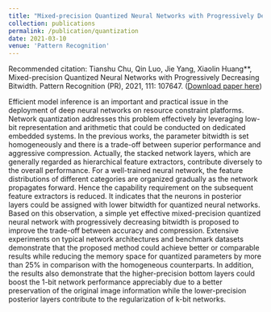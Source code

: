 ```yaml
---
title: "Mixed-precision Quantized Neural Networks with Progressively Decreasing Bitwidth."
collection: publications
permalink: /publication/quantization
date: 2021-03-10
venue: 'Pattern Recognition'
---
```


Recommended citation: Tianshu Chu, Qin Luo, Jie Yang, Xiaolin Huang**, Mixed-precision Quantized Neural Networks with Progressively Decreasing Bitwidth. Pattern Recognition (PR), 2021, 111: 107647. ([Download paper here](https://www.sciencedirect.com/science/article/pii/S0031320320304507)) 

Efficient model inference is an important and practical issue in the deployment of deep neural networks on resource constraint platforms. Network quantization addresses this problem effectively by leveraging low-bit representation and arithmetic that could be conducted on dedicated embedded systems. In the previous works, the parameter bitwidth is set homogeneously and there is a trade-off between superior performance and aggressive compression. Actually, the stacked network layers, which are generally regarded as hierarchical feature extractors, contribute diversely to the overall performance. For a well-trained neural network, the feature distributions of different categories are organized gradually as the network propagates forward. Hence the capability requirement on the subsequent feature extractors is reduced. It indicates that the neurons in posterior layers could be assigned with lower bitwidth for quantized neural networks. Based on this observation, a simple yet effective mixed-precision quantized neural network with progressively decreasing bitwidth is proposed to improve the trade-off between accuracy and compression. Extensive experiments on typical network architectures and benchmark datasets demonstrate that the proposed method could achieve better or comparable results while reducing the memory space for quantized parameters by more than 25% in comparison with the homogeneous counterparts. In addition, the results also demonstrate that the higher-precision bottom layers could boost the 1-bit network performance appreciably due to a better preservation of the original image information while the lower-precision posterior layers contribute to the regularization of k-bit networks.
